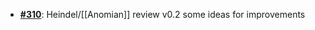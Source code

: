   -  [**#310**](https://github.com/anoma/nspec/pull/310): Heindel/[[Anomian]] review v0.2 some ideas for improvements
